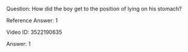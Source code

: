 Question: How did the boy get to the position of lying on his stomach?

Reference Answer: 1

Video ID: 3522190635

Answer: 1

